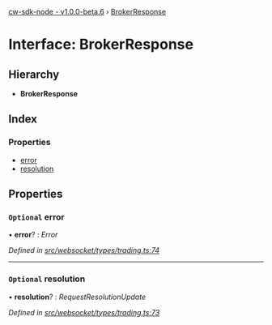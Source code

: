 [cw-sdk-node - v1.0.0-beta.6](../README.md) › [BrokerResponse](brokerresponse.md)

# Interface: BrokerResponse

## Hierarchy

* **BrokerResponse**

## Index

### Properties

* [error](brokerresponse.md#optional-error)
* [resolution](brokerresponse.md#optional-resolution)

## Properties

### `Optional` error

• **error**? : *Error*

*Defined in [src/websocket/types/trading.ts:74](https://github.com/cryptowatch/cw-sdk-node/blob/bf249b1/src/websocket/types/trading.ts#L74)*

___

### `Optional` resolution

• **resolution**? : *RequestResolutionUpdate*

*Defined in [src/websocket/types/trading.ts:73](https://github.com/cryptowatch/cw-sdk-node/blob/bf249b1/src/websocket/types/trading.ts#L73)*

